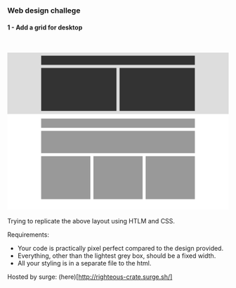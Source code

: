 ### Web design challege

#### 1 - Add a grid for desktop
<br>

![The template](./design-template.png)

Trying to replicate the above layout using HTLM and CSS.

Requirements:
- Your code is practically pixel perfect compared to the design provided.
- Everything, other than the lightest grey box, should be a fixed width.
- All your styling is in a separate file to the html.


Hosted by surge: (here)[http://righteous-crate.surge.sh/]
